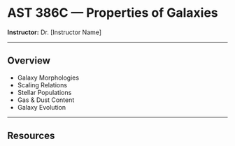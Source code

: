 # AST 386C — Properties of Galaxies

**Instructor:** Dr. [Instructor Name]  

---

## Overview

- Galaxy Morphologies  
- Scaling Relations  
- Stellar Populations  
- Gas & Dust Content  
- Galaxy Evolution  

---

## Resources
